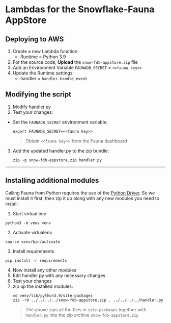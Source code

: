 # Lambdas for the Snowflake-Fauna AppStore


## Deploying to AWS
1. Create a new Lambda function
   * Runtime = Python 3.9
2. For the source code, **Upload** the `snow-fdb-appstore.zip` file
3. Add an Environment Variable `FAUNADB_SECRET` = `<<fauna key>>`
4. Update the Runtime settings:
   * handler = `handler.handle_event`

## Modifying the script
1. Modify handler.py
2. Test your changes:
  * Set the `FAUNADB_SECRET` environment variable:
    ```
    export FAUNADB_SECRET=<<fauna key>>
    ```
    > Obtain `<<fauna key>>` from the Fauna dashboard
3. Add the updated handler.py to the zip bundle:
   ```
   zip -g snow-fdb-appstore.zip handler.py
   ```


---

## Installing additional modules
Calling Fauna from Python requires the use of the [Python Driver](https://docs.fauna.com/fauna/current/drivers/python).
So we must install it first, then zip it up along with any new modules you need to install.
1. Start virtual env
```
python3 -m venv venv
```
2. Activate virtualenv
```
source venv/bin/activate
```
3. Install requirements
```
pip install -r requirements
```
4. Now install any other modules
5. Edit handler.py with any necessary changes
6. Test your changes
7. zip up the installed modules:
   ```
   cd venv/lib/python3.9/site-packages
   zip -r9 ../../../../snow-fdb-appstore.zip . ../../../../handler.py
   ```
   > The above zips all the files in `site-packages` together with `handler.py` into the zip archive `snow-fdb-appstore.zip`
